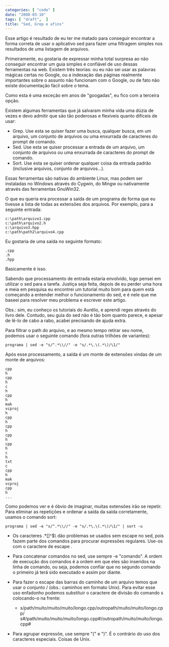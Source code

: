 ```yaml
---
categories: [ "code" ]
date: "2008-03-10"
tags: [ "draft",  ]
title: "Sed, Grep e afins"
---
```

Esse artigo é resultado de eu ter me matado para conseguir encontrar a forma correta de usar o aplicativo sed para fazer uma filtragem simples nos resultados de uma listagem de arquivos.

Primeiramente, eu gostaria de expressar minha total surpresa ao não conseguir encontrar um guia simples e confiável de uso dessas ferramentas na web. Existem três teorias: ou eu não sei usar as palavras mágicas certas no Google, ou a indexação das páginas realmente importantes sobre o assunto não funcionam com o Google, ou de fato não existe documentação fácil sobre o tema.

Como esta é uma exceção em anos de "googadas", eu fico com a terceira opção.


Existem algumas ferramentas que já salvaram minha vida uma dúzia de vezes e devo admitir que são tão poderosas e flexíveis quanto difíceis de usar:

  * Grep. Use esta se quiser fazer uma busca, qualquer busca, em um arquivo, um conjunto de arquivos ou uma enxurrada de caracteres do prompt de comando.
  * Sed. Use esta se quiser processar a entrada de um arquivo, um conjunto de arquivos ou uma enxurrada de caracteres do prompt de comando.
  * Sort. Use esta se quiser ordenar qualquer coisa da entrada padrão (inclusive arquivos, conjunto de arquivos...).

Essas ferramentas são nativas do ambiente Linux, mas podem ser instaladas no Windows através do Cygwin, do Mingw ou nativamente através das ferramentas GnuWin32.

O que eu queria era processar a saída de um programa de forma que eu tivesse a lista de todas as extensões dos arquivos. Por exemplo, para a seguinte entrada:

    
    c:\path\arquivo1.cpp
    c:\path\arquivo2.h
    c:\arquivo3.hpp
    c:\path\path2\arquivo4.cpp

Eu gostaria de uma saída no seguinte formato:

    
    .cpp
    .h
    .hpp

Basicamente é isso.

Sabendo que processamento de entrada estaria envolvido, logo pensei em utilizar o sed para a tarefa. Justiça seja feita, depois de eu perder uma hora e meia em pesquisa eu encontrei um tutorial muito bom para quem está começando a entender melhor o funcionamento do sed, e é nele que me baseei para resolver meu problema e escrever este artigo.

Obs.: sim, eu conheço os tutoriais do Aurélio, e aprendi regex através do livro dele. Contudo, seu guia do sed não é tão bom quanto parece, e apesar de lê-lo de cabo a rabo, acabei precisando de ajuda extra.

Para filtrar o path do arquivo, e ao mesmo tempo retirar seu nome, podemos usar o seguinte comando (fora outras trilhões de variantes):

    
    programa | sed -e "s/^.*\\//" -e "s/.*\.\(.*\)/\1/"

Após esse processamento, a saída é um monte de extensões vindas de um monte de arquivos:

    
    cpp
    h
    cpp
    h
    c
    h
    cpp
    h
    mak
    vcproj
    h
    cpp
    h
    cpp
    h
    cpp
    h
    cpp
    h
    c
    h
    txt
    c
    cpp
    h
    mak
    vcproj
    cpp
    h
    ...

Como podemos ver e é óbvio de imaginar, muitas extensões irão se repetir. Para eliminar as repetições e ordenar a saída da saída corretamente, usamos o comando sort:

    
    programa | sed -e "s/^.*\\//" -e "s/.*\.\(.*\)/\1/" | sort -u


	
  * Os caracteres .*[]^$\ dão problemas se usados sem escape no sed, pois fazem parte dos comandos para procurar expressões regulares. Use-os com o caractere de escape \.

	
  * Para concatenar comandos no sed, use sempre -e "comando". A ordem de execução dos comandos é a ordem em que eles são inseridos na linha de comando, ou seja, podemos confiar que no segundo comando o primeiro já terá sido executado e assim por diante.

	
  * Para fazer o escape das barras do caminho de um arquivo temos que usar o conjunto \/ (obs.: caminhos em formato Unix). Para evitar esse uso enfadonho podemos substituir o caractere de divisão do comando s colocando-o na frente:

	
    * s/path\/muito\/muito\/muito\/longo.cpp/outropath\/muito\/muito\/longo.cpp/
s#/path/muito/muito/muito/longo.cpp#/outropath/muito/muito/longo.cpp#

	
  * Para agrupar expressõe, use sempre "\(" e "\)". É o contrário do uso dos caracteres especiais. Coisas de Unix.

